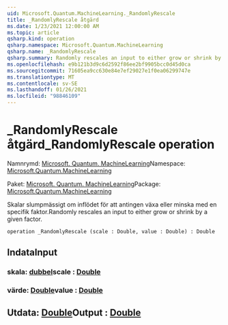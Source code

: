 ```yaml
---
uid: Microsoft.Quantum.MachineLearning._RandomlyRescale
title: _RandomlyRescale åtgärd
ms.date: 1/23/2021 12:00:00 AM
ms.topic: article
qsharp.kind: operation
qsharp.namespace: Microsoft.Quantum.MachineLearning
qsharp.name: _RandomlyRescale
qsharp.summary: Randomly rescales an input to either grow or shrink by a given factor.
ms.openlocfilehash: e9b121b3d9c6d2592f86ee2bf9905bcc0d45d0ca
ms.sourcegitcommit: 71605ea9cc630e84e7ef29027e1f0ea06299747e
ms.translationtype: MT
ms.contentlocale: sv-SE
ms.lasthandoff: 01/26/2021
ms.locfileid: "98846109"
---
```

# <a name="_randomlyrescale-operation"></a><span data-ttu-id="06ae3-102">_RandomlyRescale åtgärd</span><span class="sxs-lookup"><span data-stu-id="06ae3-102">_RandomlyRescale operation</span></span>

<span data-ttu-id="06ae3-103">Namnrymd: [Microsoft. Quantum. MachineLearning](xref:Microsoft.Quantum.MachineLearning)</span><span class="sxs-lookup"><span data-stu-id="06ae3-103">Namespace: [Microsoft.Quantum.MachineLearning](xref:Microsoft.Quantum.MachineLearning)</span></span>

<span data-ttu-id="06ae3-104">Paket: [Microsoft. Quantum. MachineLearning](https://nuget.org/packages/Microsoft.Quantum.MachineLearning)</span><span class="sxs-lookup"><span data-stu-id="06ae3-104">Package: [Microsoft.Quantum.MachineLearning](https://nuget.org/packages/Microsoft.Quantum.MachineLearning)</span></span>


<span data-ttu-id="06ae3-105">Skalar slumpmässigt om inflödet för att antingen växa eller minska med en specifik faktor.</span><span class="sxs-lookup"><span data-stu-id="06ae3-105">Randomly rescales an input to either grow or shrink by a given factor.</span></span>

```qsharp
operation _RandomlyRescale (scale : Double, value : Double) : Double
```


## <a name="input"></a><span data-ttu-id="06ae3-106">Indata</span><span class="sxs-lookup"><span data-stu-id="06ae3-106">Input</span></span>

### <a name="scale--double"></a><span data-ttu-id="06ae3-107">skala: [dubbel](xref:microsoft.quantum.lang-ref.double)</span><span class="sxs-lookup"><span data-stu-id="06ae3-107">scale : [Double](xref:microsoft.quantum.lang-ref.double)</span></span>




### <a name="value--double"></a><span data-ttu-id="06ae3-108">värde: [Double](xref:microsoft.quantum.lang-ref.double)</span><span class="sxs-lookup"><span data-stu-id="06ae3-108">value : [Double](xref:microsoft.quantum.lang-ref.double)</span></span>





## <a name="output--double"></a><span data-ttu-id="06ae3-109">Utdata: [Double](xref:microsoft.quantum.lang-ref.double)</span><span class="sxs-lookup"><span data-stu-id="06ae3-109">Output : [Double](xref:microsoft.quantum.lang-ref.double)</span></span>

